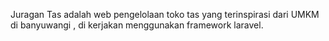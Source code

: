 Juragan Tas adalah web pengelolaan toko tas yang terinspirasi dari UMKM di banyuwangi , di kerjakan menggunakan framework laravel.
